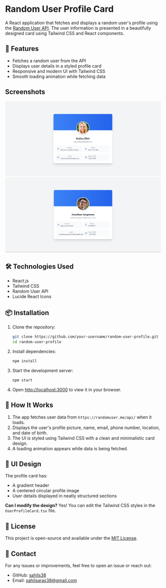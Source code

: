 # Random User Profile Card

A React application that fetches and displays a random user's profile using the [Random User API](https://randomuser.me/). The user information is presented in a beautifully designed card using Tailwind CSS and React components.

## 🚀 Features
- Fetches a random user from the API
- Displays user details in a styled profile card
- Responsive and modern UI with Tailwind CSS
- Smooth loading animation while fetching data

## Screenshots
![User Profile Card](public/Screenshots/s1.png)
![User Profile Card](public/Screenshots/s2.png)
## 🛠️ Technologies Used
- React.js 
- Tailwind CSS
- Random User API
- Lucide React Icons

## 📦 Installation
1. Clone the repository:
   ```sh
   git clone https://github.com/your-username/random-user-profile.git
   cd random-user-profile
   ```
2. Install dependencies:
   ```sh
   npm install
   ```
3. Start the development server:
   ```sh
   npm start
   ```
4. Open [http://localhost:3000](http://localhost:3000) to view it in your browser.

## 🔄 How It Works
1. The app fetches user data from `https://randomuser.me/api/` when it loads.
2. Displays the user's profile picture, name, email, phone number, location, and date of birth.
3. The UI is styled using Tailwind CSS with a clean and minimalistic card design.
4. A loading animation appears while data is being fetched.

## 🎨 UI Design
The profile card has:
- A gradient header
- A centered circular profile image
- User details displayed in neatly structured sections



**Can I modify the design?**
Yes! You can edit the Tailwind CSS styles in the `UserProfileCard.tsx` file.

## 📄 License
This project is open-source and available under the [MIT License](LICENSE).

## 📩 Contact
For any issues or improvements, feel free to open an issue or reach out:
- GitHub: [sahils38](https://github.com/sahils38)
- Email: sahilsaras38@gmail.com

